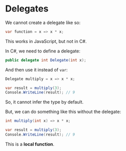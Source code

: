 # Delegates

We cannot create a delegate like so:

``` csharp
var function = x => x * x;
```

This works in JavaScript, but not in C#.

In C#, we need to define a delegate:

``` csharp
public delegate int Delegate(int x);
```

And then use it instead of `var`:

``` csharp
Delegate multiply = x => x * x;

var result = multiply(3);
Console.WriteLine(result); // 9
```

So, it cannot infer the type by default.

But, we can do something like this without the delegate:

``` csharp
int multiply(int x) => x * x;

var result = multiply(3);
Console.WriteLine(result); // 9
```

This is a **local function**.

